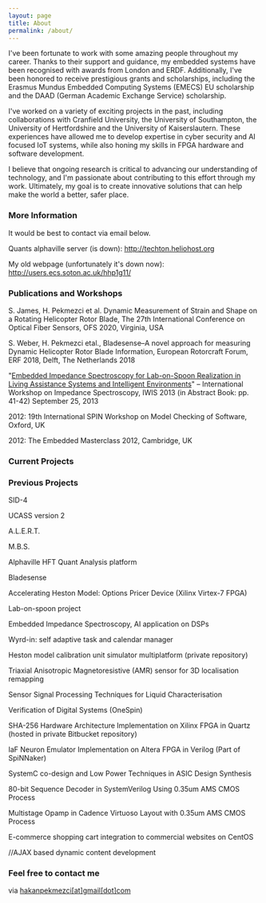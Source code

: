 ```yaml
---
layout: page
title: About
permalink: /about/
---
```


I've been fortunate to work with some amazing people throughout my career. Thanks to their support and guidance, my embedded systems have been recognised with awards from London and ERDF. Additionally, I've been honored to receive prestigious grants and scholarships, including the Erasmus Mundus Embedded Computing Systems (EMECS) EU scholarship and the DAAD (German Academic Exchange Service) scholarship.

I've worked on a variety of exciting projects in the past, including collaborations with Cranfield University, the University of Southampton, the University of Hertfordshire and the University of Kaiserslautern. These experiences have allowed me to develop expertise in cyber security and AI focused IoT systems, while also honing my skills in FPGA hardware and software development.

I believe that ongoing research is critical to advancing our understanding of technology, and I'm passionate about contributing to this effort through my work. Ultimately, my goal is to create innovative solutions that can help make the world a better, safer place.

### More Information

It would be best to contact via email below.

Quants alphaville server (is down): http://techton.heliohost.org

My old webpage (unfortunately it's down now): http://users.ecs.soton.ac.uk/hhp1g11/

### Publications and Workshops

S. James, H. Pekmezci et al. Dynamic Measurement of Strain and Shape on a Rotating Helicopter Rotor Blade, The 27th
International Conference on Optical Fiber Sensors, OFS 2020, Virginia, USA

S. Weber, H. Pekmezci etal., Bladesense–A novel approach for measuring Dynamic Helicopter Rotor Blade Information, European Rotorcraft Forum, ERF 2018, Delft, The Netherlands 2018

"[Embedded Impedance Spectroscopy for Lab-on-Spoon Realization in Living Assistance Systems and Intelligent Environments](/images/pekmezci_IWIS_2013_PAK%20_final_pdf.pdf)"
– International Workshop on Impedance Spectroscopy, IWIS 2013 (in Abstract Book: pp. 41-42) September 25, 2013 

2012: 19th International SPIN Workshop on Model Checking of Software, Oxford, UK

2012: The Embedded Masterclass 2012, Cambridge, UK

### Current Projects


### Previous Projects

SID-4

UCASS version 2

A.L.E.R.T.

M.B.S.

Alphaville HFT Quant Analysis platform

Bladesense

Accelerating Heston Model: Options Pricer Device (Xilinx Virtex-7 FPGA)

Lab-on-spoon project

Embedded Impedance Spectroscopy, AI application on DSPs

Wyrd-in: self adaptive task and calendar manager

Heston model calibration unit simulator multiplatform (private repository)

Triaxial Anisotropic Magnetoresistive (AMR) sensor for 3D localisation remapping

Sensor Signal Processing Techniques for Liquid Characterisation

Verification of Digital Systems (OneSpin)

SHA-256 Hardware Architecture Implementation on Xilinx FPGA in Quartz (hosted in private Bitbucket repository)

IaF Neuron Emulator Implementation on Altera FPGA in Verilog (Part of SpiNNaker)

SystemC co-design and Low Power Techniques in ASIC Design Synthesis

80-bit Sequence Decoder in SystemVerilog Using 0.35um AMS CMOS Process

Multistage Opamp in Cadence Virtuoso Layout with 0.35um AMS CMOS Process

E-commerce shopping cart integration to commercial websites on CentOS

//AJAX based dynamic content development

### Feel free to contact me

via [hakanpekmezci[at]gmail[dot]com](mailto:hakanpekmezci[at]gmail[dot]com)
